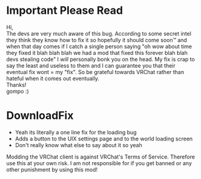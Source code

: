 # Important Please Read 
Hi, <br>
The devs are very much aware of this bug. According to some secret intel they think they know how to fix it so hopefully it should come soon™ and when that day comes if I catch a single person saying "oh wow about time they fixed it blah blah blah we had a mod that fixed this forever blah blah devs stealing code" I _will_ personally bonk you on the head. My fix is crap to say the least and useless to them and I can guarantee you that their eventual fix wont = my "fix". So be grateful towards VRChat rather than hateful when it comes out eventually. <br> Thanks!  <br> gompo :)
# DownloadFix <br>
- Yeah its literally a one line fix for the loading bug  <br>
- Adds a button to the UIX settings page and to the world loading screen <br>
- Don't really know what else to say about it so yeah <br>


Modding the VRChat client is against VRChat's Terms of Service. Therefore use this at your own risk. I am not responsible for if you get banned or any other punishment by using this mod!
